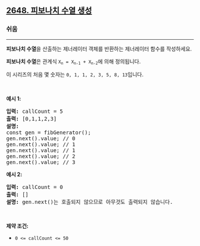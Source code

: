 <h2><a href="https://leetcode.com/problems/generate-fibonacci-sequence">2648. 피보나치 수열 생성</a></h2><h3>쉬움</h3><hr><p><strong>피보나치 수열</strong>을 산출하는 제너레이터 객체를 반환하는 제너레이터 함수를 작성하세요.</p>

<p><strong>피보나치 수열</strong>은 관계식 <code>X<sub>n</sub> = X<sub>n-1</sub> + X<sub>n-2</sub></code>에 의해 정의됩니다.</p>

<p>이 시리즈의 처음 몇 숫자는 <code>0, 1, 1, 2, 3, 5, 8, 13</code>입니다.</p>

<p>&nbsp;</p>
<p><strong class="example">예시 1:</strong></p>

<pre>
<strong>입력:</strong> callCount = 5
<strong>출력:</strong> [0,1,1,2,3]
<strong>설명:</strong>
const gen = fibGenerator();
gen.next().value; // 0
gen.next().value; // 1
gen.next().value; // 1
gen.next().value; // 2
gen.next().value; // 3
</pre>

<p><strong class="example">예시 2:</strong></p>

<pre>
<strong>입력:</strong> callCount = 0
<strong>출력:</strong> []
<strong>설명:</strong> gen.next()는 호출되지 않으므로 아무것도 출력되지 않습니다.
</pre>

<p>&nbsp;</p>
<p><strong>제약 조건:</strong></p>

<ul>
	<li><code>0 &lt;= callCount &lt;= 50</code></li>
</ul>